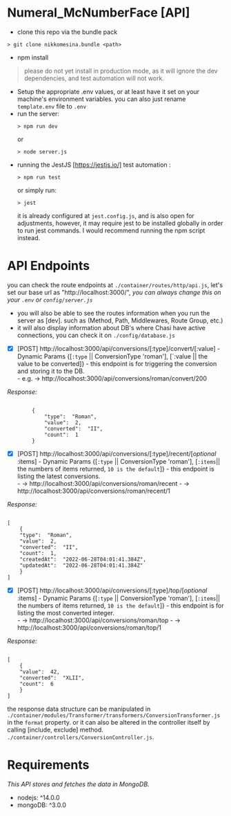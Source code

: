 #  Numeral_McNumberFace [API]

* clone this repo via the bundle pack
```
> git clone nikkomesina.bundle <path>
```
* npm install 
> please do not yet install in production mode, as it will ignore the dev dependencies, and test automation will not work.
*  Setup the appropriate .env values, or at least have it set on your machine's environment variables. you can also just rename `template.env` file to `.env`
* run the server: 
	```
	> npm run dev
	```
	or
	```
	> node server.js	
	```
* running the JestJS [https://jestjs.io/] test automation :
	``` 
	> npm run test
	```
	or simply run:
	``` 
	> jest
	```
	it is already configured at `jest.config.js`, and is also open for adjustments,
	however, it may require jest to be installed globally in order to run jest commands.
	I would recommend running the npm script instead. 
	
#  API Endpoints
you can check the route endpoints at `./container/routes/http/api.js`, 
let's set our base url as "http://localhost:3000/", 
*you can always change this on your `.env` or `config/server.js`*
* you will also be able to see the routes information when you run the server as [dev]. such as (Method, Path, Middlewares, Route Group, etc.)
* it will also display information about DB's where Chasi have active connections, you can check it on `./config/database.js`

 * [x] [POST]
       http://localhost:3000/api/conversions/[:type]/convert/[:value]
       	- Dynamic Params {[`:type` || ConversionType 'roman'], [`:value || the value to be converted]}
       	- this endpoint is for triggering the conversion and storing it to the DB. 	
       	- e.g.  -> http://localhost:3000/api/conversions/roman/convert/200
       
*Response:*
``` 

		{
			"type":  "Roman",
			"value":  2,
			"converted":  "II",
			"count":  1
		}
```
 * [x] [POST]
       http://localhost:3000/api/conversions/[:type]/recent/[*optional* :items]
       	- Dynamic Params {[`:type` || ConversionType 'roman'], [`:items`|| the numbers of items returned, `10 is the default`]}
       	- this endpoint is listing the latest conversions. 	
       	-  -> http://localhost:3000/api/conversions/roman/recent
       	-  -> http://localhost:3000/api/conversions/roman/recent/1
       
*Response:*
``` 

[
	{
	"type":  "Roman",
	"value":  2,
	"converted":  "II",
	"count":  1,
	"createdAt":  "2022-06-28T04:01:41.384Z",
	"updatedAt":  "2022-06-28T04:01:41.384Z"
	}
]
```

 * [x] [POST]
       http://localhost:3000/api/conversions/[:type]/top/[*optional* :items]
       	- Dynamic Params {[`:type` || ConversionType 'roman'], [`:items`|| the numbers of items returned, `10 is the default`]}
       	- this endpoint is for listing the most converted  integer. 	
       	-  -> http://localhost:3000/api/conversions/roman/top
       	-  -> http://localhost:3000/api/conversions/roman/top/1
       
*Response:*
``` 

[
	{
	"value":  42,
	"converted":  "XLII",
	"count":  6
	}
]
```

the response data structure can be manipulated in `./container/modules/Transformer/transformers/ConversionTransformer.js` 
in the `format` property. or it can also be altered in the controller itself by calling [include, exclude] method.
`./container/controllers/ConversionController.js`.

#  Requirements
*This API stores and fetches the data in MongoDB.*

-  nodejs: ^14.0.0
-  mongoDB: ^3.0.0